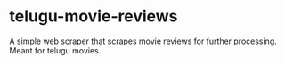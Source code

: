 # telugu-movie-reviews
A simple web scraper that scrapes movie reviews for further processing. Meant for telugu movies.
